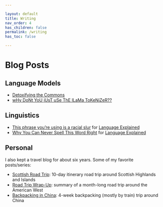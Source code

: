 ```yaml
---

layout: default
title: Writing
nav_order: 4
has_children: false
permalink: /writing
has_toc: false

---
```


# Blog Posts

## Language Models

*  [Detoxifying the Commons](https://huggingface.co/blog/catherinearnett/toxic-commons)
*  [wHy DoNt YoU jUsT uSe ThE lLaMa ToKeNiZeR??](https://huggingface.co/blog/catherinearnett/dangers-of-tokenizer-recycling)

## Linguistics

*  [This phrase you’re using is a racial slur](https://medium.com/language-explained/this-phrase-youre-using-has-a-harmful-other-meaning-4a1427b26a14) for [Language Explained](https://medium.com/language-explained/)
*  [Why You Can Never Spell This Word Right](https://medium.com/language-explained/why-you-can-never-spell-this-word-right-7f21cd64f32a) for [Language Explained](https://medium.com/language-explained/)

## Personal

I also kept a travel blog for about six years. Some of my favorite posts/series:

*  [Scottish Road Trip](https://catherinearnett.com/highlands-and-islands-scottish-road-trip/): 10-day itinerary road trip around Scottish Highlands and Islands
*  [Road Trip Wrap-Up](https://catherinearnett.com/road-trip-wrap-up/): summary of a month-long road trip around the American West
*  [Backpacking in China](https://catherinearnett.com/backpacking-around-china/): 4-week backpacking (mostly by train) trip around China
